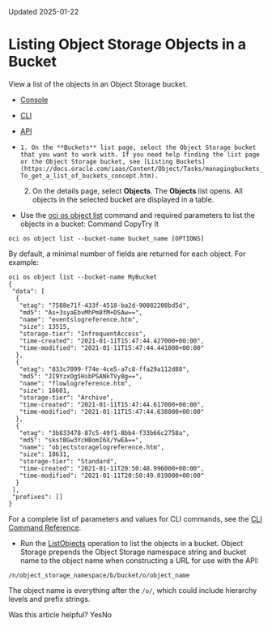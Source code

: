 Updated 2025-01-22
# Listing Object Storage Objects in a Bucket
View a list of the objects in an Object Storage bucket.
  * [Console](https://docs.oracle.com/en-us/iaas/Content/Object/Tasks/managingobjects_topic-To_list_objects_in_a_bucket.htm)
  * [CLI](https://docs.oracle.com/en-us/iaas/Content/Object/Tasks/managingobjects_topic-To_list_objects_in_a_bucket.htm)
  * [API](https://docs.oracle.com/en-us/iaas/Content/Object/Tasks/managingobjects_topic-To_list_objects_in_a_bucket.htm)


  *     1. On the **Buckets** list page, select the Object Storage bucket that you want to work with. If you need help finding the list page or the Object Storage bucket, see [Listing Buckets](https://docs.oracle.com/iaas/Content/Object/Tasks/managingbuckets_topic-To_get_a_list_of_buckets_concept.htm).
    2. On the details page, select **Objects**.
The **Objects** list opens. All objects in the selected bucket are displayed in a table.
  * Use the [oci os object list](https://docs.oracle.com/iaas/tools/oci-cli/latest/oci_cli_docs/cmdref/os/object/list.html) command and required parameters to list the objects in a bucket:
Command
CopyTry It
```
oci os object list --bucket-name bucket_name [OPTIONS]
```

By default, a minimal number of fields are returned for each object. For example:
```
oci os object list --bucket-name MyBucket
{
 "data": [
  {
   "etag": "7588e71f-433f-4518-ba2d-90082208bd5d",
   "md5": "As+3syaEbvMhPm8fM+DSAw==",
   "name": "eventslogreference.htm",
   "size": 13515,
   "storage-tier": "InfrequentAccess",
   "time-created": "2021-01-11T15:47:44.427000+00:00",
   "time-modified": "2021-01-11T15:47:44.441000+00:00"
  },
  {
   "etag": "833c7099-f74e-4ce5-a7c8-ffa29a112d88",
   "md5": "JI9YzxOg5HsbPSANkTVy8g==",
   "name": "flowlogreference.htm",
   "size": 16601,
   "storage-tier": "Archive",
   "time-created": "2021-01-11T15:47:44.617000+00:00",
   "time-modified": "2021-01-11T15:47:44.638000+00:00"
  },
  {
   "etag": "3b833478-87c5-49f1-8bb4-f33b66c2758a",
   "md5": "skstBGw3YcHBomI6X/YwEA==",
   "name": "objectstoragelogreference.htm",
   "size": 18631,
   "storage-tier": "Standard",
   "time-created": "2021-01-11T20:50:48.996000+00:00",
   "time-modified": "2021-01-11T20:50:49.019000+00:00"
  }
 ],
 "prefixes": []
}
```

For a complete list of parameters and values for CLI commands, see the [CLI Command Reference](https://docs.oracle.com/iaas/tools/oci-cli/latest).
  * Run the [ListObjects](https://docs.oracle.com/iaas/api/#/en/objectstorage/latest/Object/ListObjects) operation to list the objects in a bucket.
Object Storage prepends the Object Storage namespace string and bucket name to the object name when constructing a URL for use with the API:
```
/n/object_storage_namespace/b/bucket/o/object_name
```

The object name is everything after the `/o/`, which could include hierarchy levels and prefix strings. 


Was this article helpful?
YesNo

